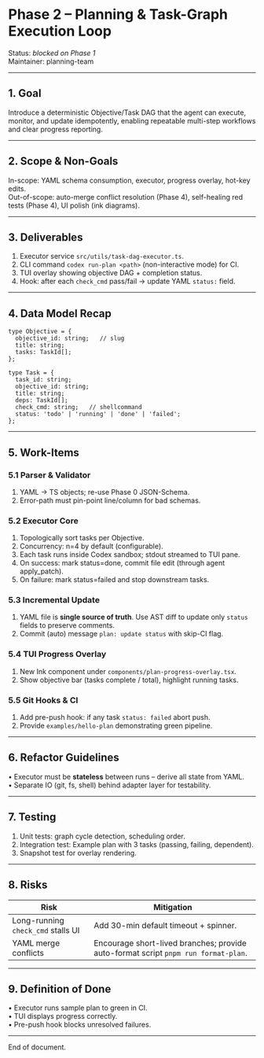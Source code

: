 # Phase 2 – Planning & Task-Graph Execution Loop

Status: _blocked on Phase 1_  
Maintainer: planning-team

-------------------------------------------------------------------

## 1. Goal

Introduce a deterministic Objective/Task DAG that the agent can execute,
monitor, and update idempotently, enabling repeatable multi-step workflows and
clear progress reporting.

-------------------------------------------------------------------

## 2. Scope & Non-Goals

In-scope: YAML schema consumption, executor, progress overlay, hot-key edits.  
Out-of-scope: auto-merge conflict resolution (Phase 4), self-healing red tests
(Phase 4), UI polish (ink diagrams).

-------------------------------------------------------------------

## 3. Deliverables

1. Executor service `src/utils/task-dag-executor.ts`.
2. CLI command `codex run-plan <path>` (non-interactive mode) for CI.
3. TUI overlay showing objective DAG + completion status.
4. Hook: after each `check_cmd` pass/fail → update YAML `status:` field.

-------------------------------------------------------------------

## 4. Data Model Recap

```
type Objective = {
  objective_id: string;   // slug
  title: string;
  tasks: TaskId[];
};

type Task = {
  task_id: string;
  objective_id: string;
  title: string;
  deps: TaskId[];
  check_cmd: string;   // shellcommand
  status: 'todo' | 'running' | 'done' | 'failed';
};
```

-------------------------------------------------------------------

## 5. Work-Items

### 5.1  Parser & Validator

1. YAML → TS objects; re-use Phase 0 JSON-Schema.
2. Error-path must pin-point line/column for bad schemas.

### 5.2  Executor Core

1. Topologically sort tasks per Objective.
2. Concurrency: n=4 by default (configurable).
3. Each task runs inside Codex sandbox; stdout streamed to TUI pane.
4. On success: mark status=done, commit file edit (through agent apply_patch).
5. On failure: mark status=failed and stop downstream tasks.

### 5.3  Incremental Update

1. YAML file is **single source of truth**. Use AST diff to update only `status` fields to preserve comments.
2. Commit (auto) message `plan: update status` with skip-CI flag.

### 5.4  TUI Progress Overlay

1. New Ink component under `components/plan-progress-overlay.tsx`.
2. Show objective bar (tasks complete / total), highlight running tasks.

### 5.5  Git Hooks & CI

1. Add pre-push hook: if any task `status: failed` abort push.
2. Provide `examples/hello-plan` demonstrating green pipeline.

-------------------------------------------------------------------

## 6. Refactor Guidelines

• Executor must be **stateless** between runs – derive all state from YAML.  
• Separate IO (git, fs, shell) behind adapter layer for testability.

-------------------------------------------------------------------

## 7. Testing

1. Unit tests: graph cycle detection, scheduling order.
2. Integration test: Example plan with 3 tasks (passing, failing, dependent).
3. Snapshot test for overlay rendering.

-------------------------------------------------------------------

## 8. Risks

| Risk | Mitigation |
|------|------------|
| Long-running `check_cmd` stalls UI | Add 30-min default timeout + spinner. |
| YAML merge conflicts | Encourage short-lived branches; provide auto-format script `pnpm run format-plan`. |

-------------------------------------------------------------------

## 9. Definition of Done

• Executor runs sample plan to green in CI.  
• TUI displays progress correctly.  
• Pre-push hook blocks unresolved failures.

-------------------------------------------------------------------

End of document.
